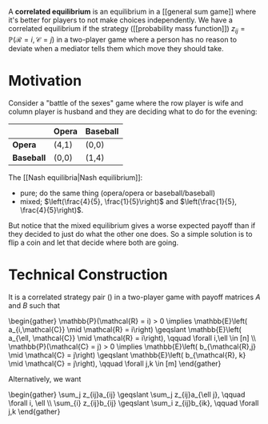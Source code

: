 A **correlated equilibrium** is an equilibrium in a [[general sum game]] where it's better for players to not make choices independently. We have a correlated equilibrium if the strategy ([[probability mass function]]) $z_{ij} = \mathbb{P}(\mathcal{R}=i, \mathcal{C}=j)$ in a two-player game where a person has no reason to deviate when a mediator tells them which move they should take.

# Motivation

Consider a "battle of the sexes" game where the row player is wife and column player is husband and they are deciding what to do for the evening:

||Opera|Baseball|
|-|-|-|
|**Opera**|(4,1)|(0,0)|
|**Baseball**|(0,0)|(1,4)|

The [[Nash equilibria|Nash equilibrium]]:

* pure; do the same thing (opera/opera or baseball/baseball)
* mixed; $\left(\frac{4}{5}, \frac{1}{5}\right)$ and $\left(\frac{1}{5}, \frac{4}{5}\right)$.

But notice that the mixed equilibrium gives a worse expected payoff than if they decided to just do what the other one does. So a simple solution is to flip a coin and let that decide where both are going.

# Technical Construction

It is a correlated strategy pair () in a two-player game with payoff matrices $A$ and $B$ such that

\begin{gather}
\mathbb{P}(\mathcal{R} = i) > 0 \implies \mathbb{E}\left( a_{i,\mathcal{C}} \mid \mathcal{R} = i\right) \geqslant \mathbb{E}\left( a_{\ell, \mathcal{C}} \mid \mathcal{R} = i\right), \qquad \forall i,\ell \in [n] \\\\
\mathbb{P}(\mathcal{C} = j) > 0 \implies \mathbb{E}\left( b_{\mathcal{R},j} \mid \mathcal{C} = j\right) \geqslant \mathbb{E}\left( b_{\mathcal{R}, k} \mid \mathcal{C} = j\right), \qquad \forall j,k \in [m]
\end{gather}

Alternatively, we want

\begin{gather}
\sum_j z_{ij}a_{ij} \geqslant \sum_j z_{ij}a_{\ell j}, \qquad \forall i, \ell \\\\
\sum_{i} z_{ij}b_{ij} \geqslant \sum_i z_{ij}b_{ik}, \qquad \forall j,k
\end{gather}